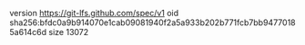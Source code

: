 version https://git-lfs.github.com/spec/v1
oid sha256:bfdc0a9b914070e1cab09081940f2a5a933b202b771fcb7bb94770185a614c6d
size 13072
